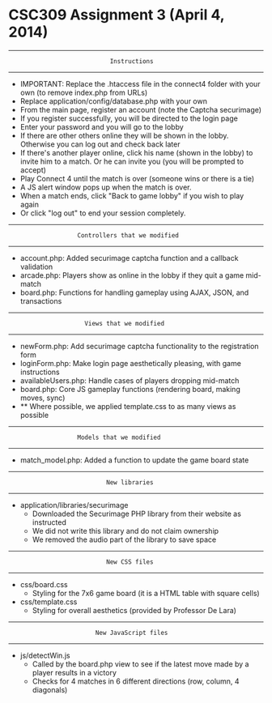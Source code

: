 # CSC309 Assignment 3 (April 4, 2014)

-------------------------------------------------------------------------------
                                Instructions
-------------------------------------------------------------------------------
- IMPORTANT: Replace the .htaccess file in the connect4 folder with your own (to remove index.php from URLs)
- Replace application/config/database.php with your own
- From the main page, register an account (note the Captcha securimage)
- If you register successfully, you will be directed to the login page
- Enter your password and you will go to the lobby
- If there are other others online they will be shown in the lobby. Otherwise
  you can log out and check back later
- If there's another player online, click his name (shown in the lobby) to 
  invite him to a match. Or he can invite you (you will be prompted to accept)
- Play Connect 4 until the match is over (someone wins or there is a tie)
- A JS alert window pops up when the match is over.
- When a match ends, click "Back to game lobby" if you wish to play again
- Or click "log out" to end your session completely.
-------------------------------------------------------------------------------
                       Controllers that we modified
-------------------------------------------------------------------------------
- account.php: Added securimage captcha function and a callback validation
- arcade.php: Players show as online in the lobby if they quit a game mid-match
- board.php: Functions for handling gameplay using AJAX, JSON, and transactions
-------------------------------------------------------------------------------
                         Views that we modified
-------------------------------------------------------------------------------
- newForm.php: Add securimage captcha functionality to the registration form
- loginForm.php: Make login page aesthetically pleasing, with game instructions
- availableUsers.php: Handle cases of players dropping mid-match
- board.php: Core JS gameplay functions (rendering board, making moves, sync)
- ** Where possible, we applied template.css to as many views as possible
-------------------------------------------------------------------------------
                       Models that we modified
-------------------------------------------------------------------------------
- match_model.php: Added a function to update the game board state
-------------------------------------------------------------------------------
                               New libraries
-------------------------------------------------------------------------------
- application/libraries/securimage
	- Downloaded the Securimage PHP library from their website as instructed
	- We did not write this library and do not claim ownership
	- We removed the audio part of the library to save space
-------------------------------------------------------------------------------
                               New CSS files
-------------------------------------------------------------------------------
- css/board.css
	- Styling for the 7x6 game board (it is a HTML table with square cells)
- css/template.css
	- Styling for overall aesthetics (provided by Professor De Lara)
-------------------------------------------------------------------------------
                            New JavaScript files
-------------------------------------------------------------------------------
- js/detectWin.js
	- Called by the board.php view to see if the latest move made by a player
	  results in a victory
	- Checks for 4 matches in 6 different directions (row, column, 4 diagonals)
